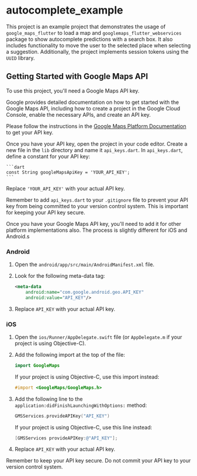 # autocomplete_example

This project is an example project that demonstrates the usage of `google_maps_flutter` to load a map and `googlemaps_flutter_webservices` package to show autocomplete predictions with a search box. It also includes functionality to move the user to the selected place when selecting a suggestion. Additionally, the project implements session tokens using the `UUID` library.

## Getting Started with Google Maps API

To use this project, you'll need a Google Maps API key.

Google provides detailed documentation on how to get started with the Google Maps API, including how to create a project in the Google Cloud Console, enable the necessary APIs, and create an API key.

Please follow the instructions in the [Google Maps Platform Documentation](https://developers.google.com/maps/gmp-get-started) to get your API key.

Once you have your API key, open the project in your code editor. Create a new file in the `lib` directory and name it `api_keys.dart`. In `api_keys.dart`, define a constant for your API key:

    ```dart
    const String googleMapsApiKey = 'YOUR_API_KEY';
    ```

Replace `'YOUR_API_KEY'` with your actual API key.

Remember to add `api_keys.dart` to your `.gitignore` file to prevent your API key from being committed to your version control system. This is important for keeping your API key secure.

Once you have your Google Maps API key, you'll need to add it for other platform implementations also. The process is slightly different for iOS and Android.s

### Android

1. Open the `android/app/src/main/AndroidManifest.xml` file.
2. Look for the following meta-data tag:

   ```xml
   <meta-data
       android:name="com.google.android.geo.API_KEY"
       android:value="API_KEY"/>
   ```

3. Replace `API_KEY` with your actual API key.

### iOS

1. Open the `ios/Runner/AppDelegate.swift` file (or `AppDelegate.m` if your project is using Objective-C).
2. Add the following import at the top of the file:

   ```swift
   import GoogleMaps
   ```

   If your project is using Objective-C, use this import instead:

   ```objective-c
   #import <GoogleMaps/GoogleMaps.h>
   ```

3. Add the following line to the `application:didFinishLaunchingWithOptions:` method:

   ```swift
   GMSServices.provideAPIKey("API_KEY")
   ```

   If your project is using Objective-C, use this line instead:

   ```objective-c
   [GMSServices provideAPIKey:@"API_KEY"];
   ```

4. Replace `API_KEY` with your actual API key.

Remember to keep your API key secure. Do not commit your API key to your version control system.
